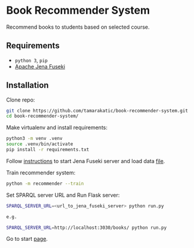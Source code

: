# Book Recommender System

Recommend books to students based on selected course.

## Requirements

* `python 3`, `pip`
* [Apache Jena Fuseki](https://jena.apache.org/documentation/fuseki2/)

## Installation

Clone repo:

```bash
git clone https://github.com/tamarakatic/book-recommender-system.git
cd book-recommender-system/
```

Make virtualenv and install requirements:

```bash
python3 -m venv .venv
source .venv/bin/activate
pip install -r requirements.txt
```

Follow [instructions](https://jena.apache.org/documentation/fuseki2/fuseki-quick-start.html) to
start Jena Fuseki server and load data [file](./data/owl/coursebook.owl).

Train recommender system:

```bash
python -m recommender --train
```

Set SPARQL server URL and Run Flask server:

```bash
SPARQL_SERVER_URL=<url_to_jena_fuseki_server> python run.py

e.g.

SPARQL_SERVER_URL=http://localhost:3030/books/ python run.py
```

Go to start [page](http://localhost:5000/). 

